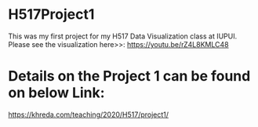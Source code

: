 # H517Project1
This was my first project for my H517 Data Visualization class at IUPUI. Please see the visualization here>>:
https://youtu.be/rZ4L8KMLC48

Details on the Project 1 can be found on below Link:
============================================
https://khreda.com/teaching/2020/H517/project1/


